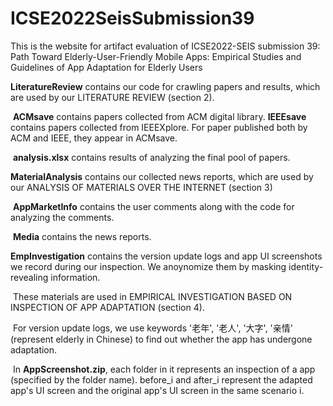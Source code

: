 # ICSE2022SeisSubmission39
This is the website for artifact evaluation of ICSE2022-SEIS submission 39: Path Toward Elderly-User-Friendly Mobile Apps: Empirical Studies and Guidelines of App Adaptation for Elderly Users

****LiteratureReview**** contains our code for crawling papers and results, which are used by our LITERATURE REVIEW (section 2).

​		  **ACMsave** contains papers collected from ACM digital library. **IEEEsave** contains papers collected from IEEEXplore. For paper published both by ACM and IEEE, they appear in ACMsave.	

​		  **analysis.xlsx**	contains results of analyzing the final pool of papers.



**MaterialAnalysis** contains our collected news reports, which are used by our ANALYSIS OF MATERIALS OVER THE INTERNET (section 3)

​	  **AppMarketInfo** contains the user comments  along with the code for analyzing the comments.

​	  **Media** contains the news reports.



**EmpInvestigation** contains the version update logs and app UI screenshots we record during our inspection. We anoynomize them by masking identity-revealing information. 

​		  These materials are used in EMPIRICAL INVESTIGATION BASED ON INSPECTION OF APP ADAPTATION (section 4).

​		  For version update logs, we use keywords '老年', '老人', '大字', '亲情' (represent elderly in Chinese) to find out whether the app has undergone adaptation.

​		  In **AppScreenshot.zip**, each folder in it represents an inspection of a app (specified by the folder name). before_i and after_i represent the adapted app's UI screen and the original app's UI screen in the same scenario i.



